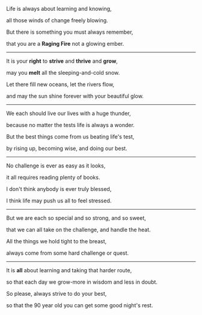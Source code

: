Life is always about learning and knowing,

all those winds of change freely blowing.

But there is something you must always remember,

that you are a **Raging Fire** not a glowing ember.

---

It is your **right** to **strive** and **thrive** and **grow**,

may you **melt** all the sleeping-and-cold snow.

Let there fill new oceans, let the rivers flow,

and may the sun shine forever with your beautiful glow.

---

We each should live our lives with a huge thunder,

because no matter the tests life is always a wonder.

But the best things come from us beating life's test,

by rising up, becoming wise, and doing our best.

---

No challenge is ever as easy as it looks,

it all requires reading plenty of books.

I don't think anybody is ever truly blessed,

I think life may push us all to feel stressed.

---

But we are each so special and so strong, and so sweet,

that we can all take on the challenge, and handle the heat.

All the things we hold tight to the breast,

always come from some hard challenge or quest.

---

It is **all** about learning and taking that harder route,

so that each day we grow-more in wisdom and less in doubt.

So please, always strive to do your best,

so that the 90 year old you can get some good night's rest.
